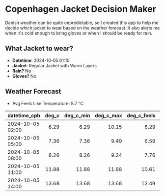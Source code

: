 
# Copenhagen Jacket Decision Maker

Danish weather can be quite unpredictable, so I created this app to help me decide which jacket to wear based on the weather forecast. 
It also alerts me when it's cold enough to bring gloves or when I should be ready for rain.

## What Jacket to wear?

- **Datetime**: 2024-10-05 01:10
- **Jacket**: Regular Jacket with Warm Layers
- **Rain?** No
- **Gloves?** No

## Weather Forecast
- Avg Feels Like Temperature: 8.7 °C

| datetime_cph     |   deg_c |   deg_c_min |   deg_c_max |   deg_c_feels | weather   | wind   | rain   |
|:-----------------|--------:|------------:|------------:|--------------:|:----------|:-------|:-------|
| 2024-10-05 02:00 |    6.29 |        6.29 |       10.15 |          6.29 | Clear     | Low    | None   |
| 2024-10-05 05:00 |    7.36 |        7.36 |        9.49 |          6.59 | Clear     | Low    | None   |
| 2024-10-05 08:00 |    8.26 |        8.26 |        9.24 |          7.76 | Clear     | Low    | None   |
| 2024-10-05 11:00 |   11.88 |       11.88 |       11.88 |         10.61 | Clear     | Low    | None   |
| 2024-10-05 14:00 |   13.68 |       13.68 |       13.68 |         12.49 | Clear     | Low    | None   |
        